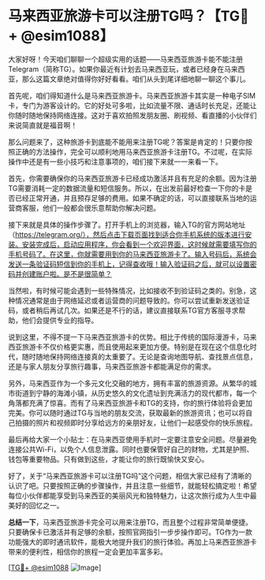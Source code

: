 # 马来西亚旅游卡可以注册TG吗？【TG💪+ @esim1088】

大家好呀！今天咱们聊聊一个超级实用的话题——马来西亚旅游卡能不能注册Telegram（简称TG）。如果你最近有计划去马来西亚玩，或者已经身在马来西亚，那么这篇文章绝对值得你好好看看。咱们从头到尾详细地聊一聊这个事儿。

首先呢，咱们得知道什么是马来西亚旅游卡。马来西亚旅游卡其实是一种电子SIM卡，专门为游客设计的。它的好处可多啦，比如流量不限、通话时长充足，还能让你随时随地保持网络连接。这对于喜欢拍照发朋友圈、刷视频、看直播的小伙伴们来说简直就是福音啊！

那么问题来了，这种旅游卡到底能不能用来注册TG呢？答案是肯定的！只要你按照正确的方法操作，完全可以顺利地用马来西亚旅游卡注册TG。不过呢，在实际操作中还是有一些小技巧和注意事项的，咱们接下来就一一来看一下。

首先，你需要确保你的马来西亚旅游卡已经成功激活并且有充足的余额。因为注册TG需要消耗一定的数据流量和短信服务。所以，在出发前最好检查一下你的卡是否已经正常开通，并且预存足够的费用。如果不确定的话，可以直接联系当地的运营商客服，他们一般都会很乐意帮助你解决问题。

接下来就是具体的操作步骤了。打开手机上的浏览器，输入TG的官方网站地址（https://telegram.org/），然后点击下载页面找到适合你手机系统的版本进行安装。安装完成后，启动应用程序，你会看到一个欢迎界面，这时候就需要填写你的手机号码了。在这里，你就需要用到你的马来西亚旅游卡了。输入号码后，系统会发送一条验证码短信到你的手机上，记得查收哦！输入验证码之后，就可以设置密码并创建账户啦。是不是很简单？

当然啦，有时候可能会遇到一些特殊情况，比如接收不到验证码之类的。别急，这种情况通常是由于网络延迟或者运营商的问题导致的。你可以尝试重新发送验证码，或者稍后再试几次。如果还是不行的话，建议直接联系TG官方客服寻求帮助，他们会提供专业的指导。

说到这里，不得不提一下马来西亚旅游卡的优势。相比于传统的国际漫游卡，马来西亚旅游卡不仅价格更实惠，而且使用起来更加方便。特别是在现在这个信息化时代，随时随地保持网络连接真的太重要了。无论是查询地图导航、查找景点信息，还是与家人朋友分享旅行趣事，马来西亚旅游卡都能满足你的需求。

另外，马来西亚作为一个多元文化交融的地方，拥有丰富的旅游资源。从繁华的城市街道到宁静的海滩小镇，从历史悠久的文化遗址到充满活力的现代都市，每一个角落都充满了惊喜。而有了马来西亚旅游卡和TG的支持，你的旅行体验将会更加完美。你可以随时通过TG与当地的朋友交流，获取最新的旅游资讯；也可以将自己拍摄的照片和视频即时分享给远方的亲朋好友，让他们一起感受你的快乐旅程。

最后再给大家一个小贴士：在马来西亚使用手机时一定要注意安全问题。尽量避免连接公共Wi-Fi，以免个人信息泄露。同时也要保管好自己的财物，尤其是护照、钱包等重要物品。只有做到这些，才能让你的旅行既愉快又安心。

好了，关于“马来西亚旅游卡可以注册TG吗”这个问题，相信大家已经有了清晰的认识了吧。只要按照正确的步骤操作，并且注意一些细节，就能轻松搞定啦！希望每位小伙伴都能享受到马来西亚的美丽风光和独特魅力，让这次旅行成为人生中最美好的回忆之一。

**总结一下**，马来西亚旅游卡完全可以用来注册TG，而且整个过程非常简单便捷。只要确保卡已激活并有足够的余额，按照官网指引一步步操作即可。TG作为一款功能强大的即时通讯软件，能极大地提升我们的旅行体验。再加上马来西亚旅游卡带来的便利性，相信你的旅程一定会更加丰富多彩。

[[TG💪+ @esim1088](https://t.me/s/esim1088) ![Image](https://i.postimg.cc/4NQfJmqS/Snipaste-2025-05-13-00-14-12.png)]